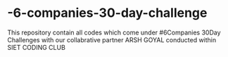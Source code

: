 # -6-companies-30-day-challenge
This repository contain all codes which come under #6Companies 30Day Challenges   with our  collabrative partner ARSH GOYAL conducted within SIET CODING CLUB
